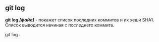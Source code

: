 ## git log 

**git log *[файл]*** - покажет список последних коммитов и их хеши SHA1. Список выводится начиная с последнего коммита.

git log .
